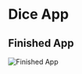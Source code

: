 # Dice App


## Finished App
![Finished App](https://github.com/londonappbrewery/Images/blob/master/Dicee%2B.gif)





